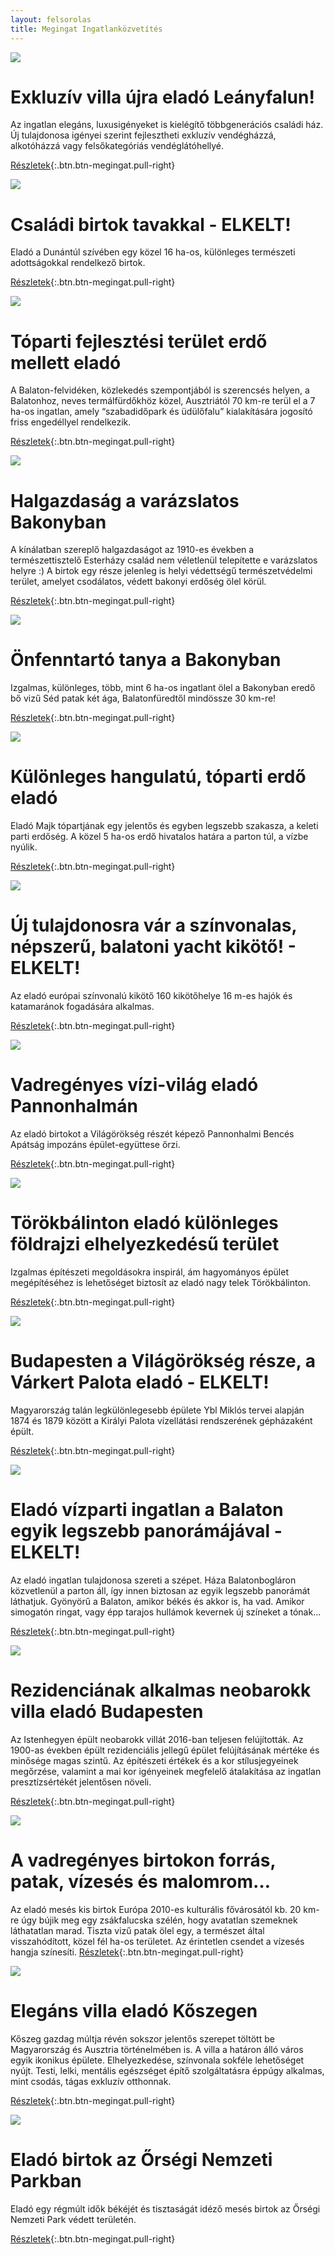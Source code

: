 ```yaml
---
layout: felsorolas
title: Megingat Ingatlanközvetítés
---
```


<div class="egyik clearfix" markdown="block">

![](https://i.imgur.com/8MmaJiOl.jpg)

# Exkluzív villa újra eladó Leányfalun!

Az ingatlan elegáns, luxusigényeket is kielégítő többgenerációs családi ház.
Új tulajdonosa igényei szerint fejlesztheti exkluzív vendégházzá, alkotóházzá vagy felsőkategóriás vendéglátóhellyé.

[Részletek](/elado/leanyfalu){:.btn.btn-megingat.pull-right}

</div>
<div class="egyik clearfix" markdown="block">

![](https://i.imgur.com/iwsZG17l.jpg)

# Családi birtok tavakkal - ELKELT!

Eladó a Dunántúl szívében egy közel 16 ha-os, különleges természeti adottságokkal rendelkező birtok.

[Részletek](/elado/birtok){:.btn.btn-megingat.pull-right}

</div>
<div class="egyik clearfix" markdown="block">

![](https://i.imgur.com/gIYG2l7l.jpg)

# Tóparti fejlesztési terület erdő mellett eladó

A Balaton-felvidéken, közlekedés szempontjából is szerencsés helyen, a Balatonhoz, neves termálfürdőkhöz közel, Ausztriától 70 km-re terül el a 7 ha-os ingatlan, amely “szabadidőpark és üdülőfalu” kialakítására jogosító friss engedéllyel rendelkezik.

[Részletek](/elado/fejlesztesi-terulet){:.btn.btn-megingat.pull-right}

</div>
<div class="egyik clearfix" markdown="block">

![](https://i.imgur.com/CZ8Wz2El.jpg)

# Halgazdaság a varázslatos Bakonyban

A kínálatban szereplő halgazdaságot az 1910-es években a természettisztelő Esterházy család nem véletlenül telepítette e varázslatos helyre :) A birtok egy része jelenleg is helyi védettségű természetvédelmi terület, amelyet csodálatos, védett bakonyi erdőség ölel körül.

[Részletek](/elado/halgazdasag){:.btn.btn-megingat.pull-right}

</div>
<div class="egyik clearfix" markdown="block">

![](https://i.imgur.com/cHwgdIml.jpg)

# Önfenntartó tanya a Bakonyban

Izgalmas, különleges, több, mint 6 ha-os ingatlant ölel a Bakonyban eredő bő vizű Séd patak két ága, Balatonfüredtől mindössze 30 km-re!

[Részletek](/elado/malom){:.btn.btn-megingat.pull-right}

</div>
<div class="egyik clearfix" markdown="block">

![](https://i.imgur.com/EBvtfTDl.jpg)

# Különleges hangulatú, tóparti erdő eladó

Eladó Majk tópartjának egy jelentős és egyben legszebb szakasza, a keleti parti erdőség. A közel 5 ha-os erdő hivatalos határa a parton túl, a vízbe nyúlik.

[Részletek](/elado/majki-erdo){:.btn.btn-megingat.pull-right}

</div>
<div class="egyik clearfix" markdown="block">

![](https://i.imgur.com/4232j52l.jpg)

# Új tulajdonosra vár a színvonalas, népszerű, balatoni yacht kikötő! - ELKELT!

Az eladó európai színvonalú kikötő 160 kikötőhelye 16 m-es hajók és katamaránok fogadására alkalmas.

[Részletek](/elado/yacht-kikoto){:.btn.btn-megingat.pull-right}

</div>
<div class="egyik clearfix" markdown="block">

![](https://i.imgur.com/J4m9gPel.jpg)

# Vadregényes vízi-világ eladó Pannonhalmán

Az eladó birtokot a Világörökség részét képező Pannonhalmi Bencés Apátság impozáns épület-együttese őrzi.

[Részletek](/elado/pannonhalma){:.btn.btn-megingat.pull-right}

</div>
<div class="egyik clearfix" markdown="block">

![](https://i.imgur.com/xKx5OxBl.jpg)

# Törökbálinton eladó különleges földrajzi elhelyezkedésű terület

Izgalmas építészeti megoldásokra inspirál, ám hagyományos épület megépítéséhez is lehetőséget biztosít az eladó nagy telek Törökbálinton.

[Részletek](/elado/torokbalint){:.btn.btn-megingat.pull-right}

</div>
<div class="egyik clearfix" markdown="block">

![](https://i.imgur.com/ejPMmsql.jpg)

# Budapesten a Világörökség része, a Várkert Palota eladó - ELKELT!

Magyarország talán legkülönlegesebb épülete Ybl Miklós tervei alapján 1874 és 1879 között a Királyi Palota
vízellátási rendszerének gépházaként épült.

[Részletek](/elado/budapest-varkert){:.btn.btn-megingat.pull-right}

</div>
<div class="egyik clearfix" markdown="block">

![](https://i.imgur.com/Hl4MK3Tl.jpg)

# Eladó vízparti ingatlan a Balaton egyik legszebb panorámájával - ELKELT!

Az eladó ingatlan tulajdonosa szereti a szépet. Háza Balatonbogláron közvetlenül a parton áll, így innen biztosan az egyik legszebb panorámát láthatjuk. Gyönyörű a Balaton, amikor békés és akkor is, ha vad. Amikor simogatón ringat, vagy épp tarajos hullámok kevernek új színeket a tónak...

[Részletek](/elado/boglar){:.btn.btn-megingat.pull-right}

</div>
<div class="egyik clearfix" markdown="block">

![](https://i.imgur.com/ooCEWTgl.jpg)

# Rezidenciának alkalmas neobarokk villa eladó Budapesten

Az Istenhegyen épült neobarokk villát 2016-ban teljesen felújították. Az 1900-as években épült rezidenciális jellegű épület felújításának mértéke és minősége magas szintű. Az építészeti értékek és a kor stílusjegyeinek megőrzése, valamint a mai kor igényeinek megfelelő átalakítása az ingatlan presztízsértékét jelentősen növeli. 

[Részletek](/elado/istenhegyi){:.btn.btn-megingat.pull-right}

</div>
<div class="egyik clearfix" markdown="block">

![](https://i.imgur.com/jAxeORhl.jpg)

# A vadregényes birtokon forrás, patak, vízesés és malomrom…  

Az eladó mesés kis birtok Európa 2010-es kulturális fővárosától kb. 20 km-re úgy bújik meg egy zsákfalucska szélén, hogy avatatlan szemeknek láthatatlan marad. Tiszta vizű patak ölel egy, a természet által visszahódított, közel fél ha-os területet. Az érintetlen csendet a vízesés hangja színesíti.
[Részletek](/elado/kisfalu){:.btn.btn-megingat.pull-right}

</div>
<div class="egyik clearfix" markdown="block">

![](https://i.imgur.com/BB4XdlQl.png)

# Elegáns villa eladó Kőszegen

Kőszeg gazdag múltja révén sokszor jelentős szerepet töltött be Magyarország és Ausztria történelmében is. 
A villa a határon álló város egyik ikonikus épülete. Elhelyezkedése, színvonala sokféle lehetőséget nyújt.
Testi, lelki, mentális egészséget építő szolgáltatásra éppúgy alkalmas, mint csodás, tágas exkluzív otthonnak.

[Részletek](/elado/koszeg){:.btn.btn-megingat.pull-right}

</div>
<div class="egyik clearfix" markdown="block">

![](https://i.imgur.com/FNB5Kqsl.jpg) 
  
# Eladó birtok az Őrségi Nemzeti Parkban

Eladó egy régmúlt idők békéjét és tisztaságát idéző mesés birtok az Őrségi Nemzeti Park védett területén.
  
[Részletek](/elado/orseg){:.btn.btn-megingat.pull-right}
